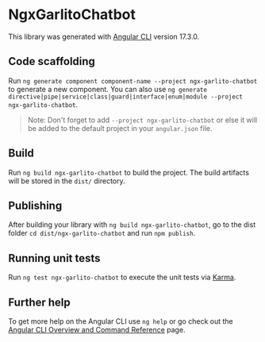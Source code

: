 # NgxGarlitoChatbot

This library was generated with [Angular CLI](https://github.com/angular/angular-cli) version 17.3.0.

## Code scaffolding

Run `ng generate component component-name --project ngx-garlito-chatbot` to generate a new component. You can also use `ng generate directive|pipe|service|class|guard|interface|enum|module --project ngx-garlito-chatbot`.
> Note: Don't forget to add `--project ngx-garlito-chatbot` or else it will be added to the default project in your `angular.json` file. 

## Build

Run `ng build ngx-garlito-chatbot` to build the project. The build artifacts will be stored in the `dist/` directory.

## Publishing

After building your library with `ng build ngx-garlito-chatbot`, go to the dist folder `cd dist/ngx-garlito-chatbot` and run `npm publish`.

## Running unit tests

Run `ng test ngx-garlito-chatbot` to execute the unit tests via [Karma](https://karma-runner.github.io).

## Further help

To get more help on the Angular CLI use `ng help` or go check out the [Angular CLI Overview and Command Reference](https://angular.io/cli) page.
